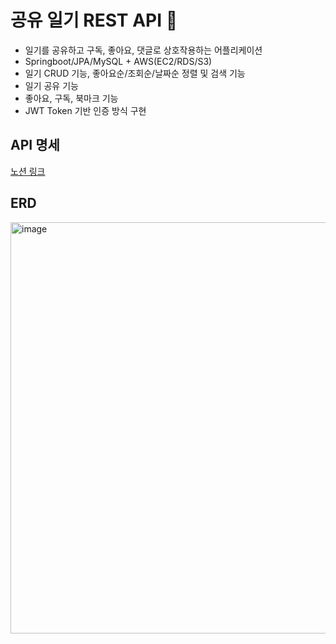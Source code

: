 # 공유 일기 REST API 📔
- 일기를 공유하고 구독, 좋아요, 댓글로 상호작용하는 어플리케이션
- Springboot/JPA/MySQL + AWS(EC2/RDS/S3)
- 일기 CRUD 기능, 좋아요순/조회순/날짜순 정렬 및 검색 기능
- 일기 공유 기능
- 좋아요, 구독, 북마크 기능
- JWT Token 기반 인증 방식 구현

## API 명세
[노션 링크](https://speckle-energy-fe9.notion.site/API-bbb0413f3ddc4cb4857494c1dda666ce?pvs=4)

## ERD
<img width="658" alt="image" src="https://github.com/user-attachments/assets/6dcebacd-fe37-4239-b60f-ff9a3d3f55e6">
